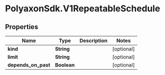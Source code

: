 # PolyaxonSdk.V1RepeatableSchedule

## Properties
Name | Type | Description | Notes
------------ | ------------- | ------------- | -------------
**kind** | **String** |  | [optional] 
**limit** | **String** |  | [optional] 
**depends_on_past** | **Boolean** |  | [optional] 


